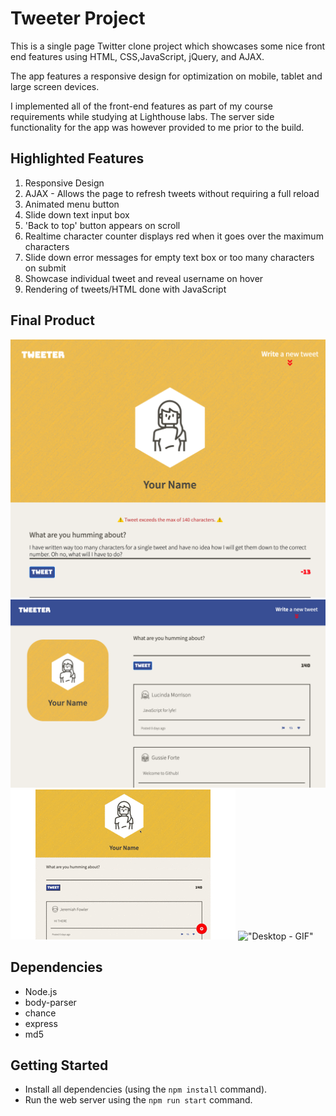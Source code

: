 # Tweeter Project

This is a single page Twitter clone project which showcases some nice front end features using HTML, CSS,JavaScript, jQuery, and AJAX.

The app features a responsive design for optimization on mobile, tablet and large screen devices.

I implemented all of the front-end features as part of my course requirements while studying at Lighthouse labs. The server side functionality for the app was however provided to me prior to the build.

## Highlighted Features

1. Responsive Design
2. AJAX - Allows the page to refresh tweets without requiring a full reload
3. Animated menu button
4. Slide down text input box
5. 'Back to top' button appears on scroll
6. Realtime character counter displays red when it goes over the maximum characters
7. Slide down error messages for empty text box or too many characters on submit
8. Showcase individual tweet and reveal username on hover
9. Rendering of tweets/HTML done with JavaScript

## Final Product

!["Mobile/Tablet- Screenshot"](https://github.com/skendanavian/tweeter/blob/master/docs/Mobile-CharCount.png?raw=true)
!["Desktop - Screenshot"](https://github.com/skendanavian/tweeter/blob/master/docs/Desktop-Static.png?raw=true)
!["Mobile/Tablet - GIF"](https://github.com/skendanavian/tweeter/blob/master/docs/Tablet-Mobile%20Version.gif?raw=true)
!["Desktop - GIF"](https://github.com/skendanavian/tweeter/blob/master/docs/DesktopVersion.gif?raw=true)

## Dependencies

- Node.js
- body-parser
- chance
- express
- md5

## Getting Started

- Install all dependencies (using the `npm install` command).
- Run the web server using the `npm run start` command.

